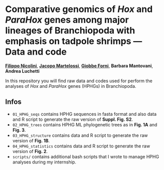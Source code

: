 # Comparative genomics of *Hox* and *ParaHox* genes among major lineages of Branchiopoda with emphasis on tadpole shrimps — Data and code
**[Filippo Nicolini](https://linktr.ee/filo.nico/)**, **[Jacopo Martelossi](https://github.com/jacopoM28/)**, **[Giobbe Forni](https://github.com/for-giobbe/)**, **Barbara Mantovani**, **Andrea Luchetti**

In this repository you will find raw data and codes used for perform the analyses of *Hox* and *ParaHox* genes (HPHGs) in Branchiopoda.

## Infos
- <code>01_HPHG_seqs</code> contains HPHG sequences in fasta format and also data and R script to generate the raw version of **Suppl. Fig. S2**.
- <code>02_HPHG_trees</code> contains HPHG ML phylogenetic trees as in **Fig. 1A** and **Fig. 3**.
- <code>03_HPHG_structure</code> contains data and R script to generate the raw version of **Fig. 1B**.
- <code>04_HPHG_statistics</code> contains data and R script to generate the raw version of **Fig. 2**.
- <code>scripts/</code> contains additional bash scripts that I wrote to manage HPHG analyses during my internship.
